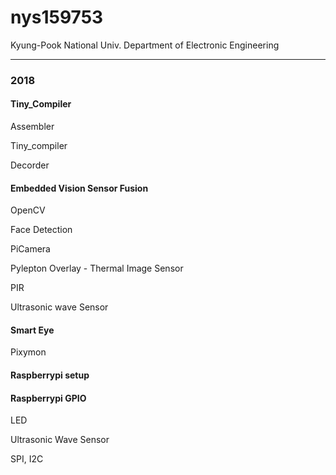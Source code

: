 # nys159753



Kyung-Pook National Univ.  Department of Electronic Engineering

---

### 2018

#### Tiny_Compiler

  Assembler

  Tiny_compiler

  Decorder

#### Embedded Vision Sensor Fusion

  OpenCV

  Face Detection

  PiCamera

  Pylepton Overlay - Thermal Image Sensor

  PIR

  Ultrasonic wave Sensor

#### Smart Eye

  Pixymon

#### Raspberrypi setup

#### Raspberrypi GPIO

  LED

  Ultrasonic Wave Sensor

  SPI, I2C
